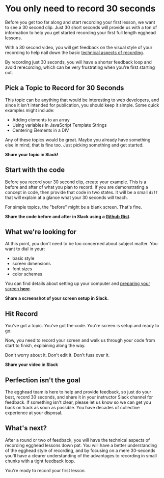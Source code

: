 # You only need to record 30 seconds

Before you get too far along and start recording your first lesson, we want to see a 30 second clip. Just 30 short seconds will provide us with a ton of information to help you get started recording your first full length egghead lessons.

With a 30 second video, you will get feedback on the visual style of your recording to help nail down the basic [technical aspects of recording](../04-Screencasting-Technical-Guide/01-Prepare-Your-Screen-for-Recording.md). 

By recording just 30 seconds, you will have a shorter feedback loop and avoid rerecording, which can be very frustrating when you're first starting out.



## Pick a Topic to Record for 30 Seconds

This topic can be anything that would be interesting to web developers, and since it isn't intended for publication, you should keep it simple. Some quick examples might include:

* Adding elements to an array
* Using variables in JavaScript Template Strings
* Centering Elements in a DIV

Any of these topics would be great. Maybe you already have something else in mind, that is fine too. Just picking something and get started.

**Share your topic in Slack!**

## Start with the code

Before you record your 30 second clip, create your example. This is a before and after of what you plan to record. If you are demonstrating a concept in code, then provide that code in two states. It will be a small `diff` that will explain at a glance what your 30 seconds will teach. 

For simple topics, the "before" might be a blank screen. That's fine.

**Share the code before and after in Slack using a [Github Gist](https://gist.github.com/).** 

## What we're looking for

At this point, you don't need to be too concerned about subject matter. You want to dial in your:

* basic style
* screen dimensions
* font sizes
* color schemes

You can find details about setting up your computer and [preparing your screen **here**](../04-Screencasting-Technical-Guide/01-Prepare-Your-Screen-for-Recording.md).

**Share a screenshot of your screen setup in Slack.**

## Hit Record

You've got a topic. You've got the code. You're screen is setup and ready to go.

Now, you need to record your screen and walk us through your code from start to finish, explaining along the way.

Don't worry about it. Don't edit it. Don't fuss over it. 

**Share your video in Slack**

## Perfection isn't the goal

The egghead team is here to help and provide feedback, so just do your best, record 30 seconds, and share it in your instructor Slack channel for feedback. If something isn't clear, please let us know so we can get you back on track as soon as possible. You have decades of collective experience at your disposal.

## What's next?

After a round or two of feedback, you will have the technical aspects of recording egghead lessons down pat. You will have a better understanding of the egghead style of recording, and by focusing on a mere 30-seconds you'll have a clearer understanding of the advantages to recording in small chunks with a tight feedback loop.

You're ready to record your first lesson.